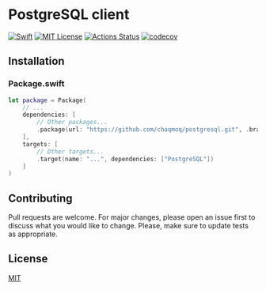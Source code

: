 # PostgreSQL client
[![Swift](https://img.shields.io/badge/swift-5.1-brightgreen.svg)](https://swift.org/download/#releases) [![MIT License](https://img.shields.io/badge/license-MIT-brightgreen.svg)](https://github.com/chaqmoq/postgresql/blob/master/LICENSE/) [![Actions Status](https://github.com/chaqmoq/postgresql/workflows/development/badge.svg)](https://github.com/chaqmoq/postgresql/actions) [![codecov](https://codecov.io/gh/chaqmoq/postgresql/branch/master/graph/badge.svg)](https://codecov.io/gh/chaqmoq/postgresql)

## Installation

### Package.swift
```swift
let package = Package(
    // ...
    dependencies: [
        // Other packages...
        .package(url: "https://github.com/chaqmoq/postgresql.git", .branch("master"))
    ],
    targets: [
        // Other targets...
        .target(name: "...", dependencies: ["PostgreSQL"])
    ]
)
```

## Contributing
Pull requests are welcome. For major changes, please open an issue first to discuss what you would like to change. Please, make sure to update tests as appropriate.

## License
[MIT](https://github.com/chaqmoq/postgresql/blob/master/LICENSE)
